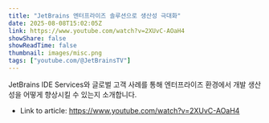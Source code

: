```yaml
---
title: "JetBrains 엔터프라이즈 솔루션으로 생산성 극대화"
date: 2025-08-08T15:02:05Z
link: https://www.youtube.com/watch?v=2XUvC-AOaH4
showShare: false
showReadTime: false
thumbnail: images/misc.png
tags: ["youtube.com/@JetBrainsTV"]
---
```

JetBrains IDE Services와 글로벌 고객 사례를 통해 엔터프라이즈 환경에서 개발 생산성을 어떻게 향상시킬 수 있는지 소개합니다.

- Link to article: https://www.youtube.com/watch?v=2XUvC-AOaH4